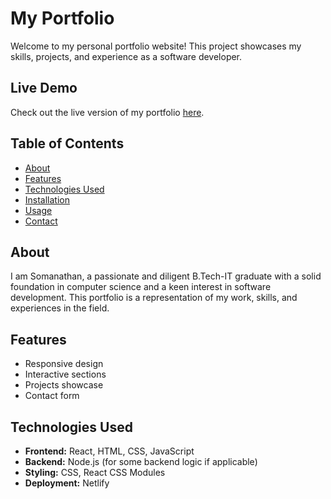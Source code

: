 # My Portfolio



Welcome to my personal portfolio website! This project showcases my skills, projects, and experience as a software developer.

## Live Demo

Check out the live version of my portfolio [here](https://somanathan-portfolio.netlify.app/).

## Table of Contents

- [About](#about)
- [Features](#features)
- [Technologies Used](#technologies-used)
- [Installation](#installation)
- [Usage](#usage)
- [Contact](#contact)

## About

I am Somanathan, a passionate and diligent B.Tech-IT graduate with a solid foundation in computer science and a keen interest in software development. This portfolio is a representation of my work, skills, and experiences in the field.

## Features

- Responsive design
- Interactive sections
- Projects showcase
- Contact form

## Technologies Used

- **Frontend:** React, HTML, CSS, JavaScript
- **Backend:** Node.js (for some backend logic if applicable)
- **Styling:** CSS, React CSS Modules
- **Deployment:** Netlify

